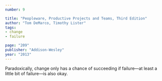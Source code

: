 ```yaml
---
number: 9

title: "Peopleware, Productive Projects and Teams, Third Edition"
author: "Tom DeMarco, Timothy Lister"
tags:
- change
- failure

page: "209"
publisher: "Addison-Wesley"
year: "2013"
---
```


Paradoxically, change only has a chance of succeeding if failure—at least a little bit of failure—is also okay.
